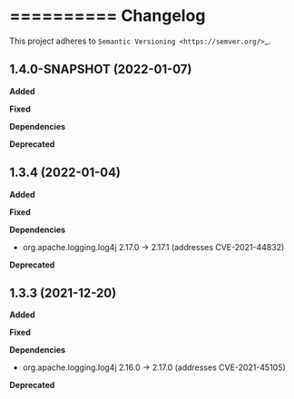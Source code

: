 ==========
Changelog
==========

This project adheres to `Semantic Versioning <https://semver.org/>`_.

1.4.0-SNAPSHOT (2022-01-07)
---------------------------

**Added**

**Fixed**

**Dependencies**

**Deprecated**

1.3.4 (2022-01-04)
-------------------

**Added**

**Fixed**

**Dependencies**

* org.apache.logging.log4j 2.17.0 -> 2.17.1 (addresses CVE-2021-44832)

**Deprecated**

1.3.3 (2021-12-20)
-------------------

**Added**

**Fixed**

**Dependencies**

* org.apache.logging.log4j 2.16.0 -> 2.17.0 (addresses CVE-2021-45105)

**Deprecated**
